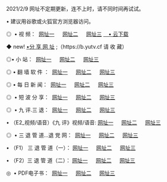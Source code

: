 <p>2021/2/9  网址不定期更新，连不上时，请不同时间再试试。
<p>• 建议用谷歌或火狐官方浏览器访问。
<p>◎  • 视 频： 
<a href="http://hfx.guitarhaven.com/" target="_blank">网址一</a> 　 
<a href="http://hsc.guitarhaven.com/" target="_blank">网址二</a> 　 
<a href="http://hsc.guitarhaven.com/b.html" target="_blank">网址三</a>
<a href="https://yadi.sk/d/d0sUeAOpal3njw" target="_blank">　• 云下载 </a></p>
<p>◆ new! <a href="http://hpg.guitarhaven.com/a.html">•分 享 网 址</a> ;（https://b.yutv.cf 请 收 藏） </p>

<p>◎•  小 站：  
<a href="http://hfx.guitarhaven.com/f.html" target="_blank">网址一</a> 　 
<a href="http://hsc.guitarhaven.com/h.html" target="_blank">网址二</a> 　 
<a href="http://hsc.guitarhaven.com/k/" target="_blank">网址三</a></p><p>

<p>◎  • 翻 墙 软 件 ：  
<a href="http://hfx.guitarhaven.com/ff/" target="_blank">网址一</a> 　 
<a href="http://hsc.guitarhaven.com/s/read/a1_nd.html" target="_blank">网址二</a> 　 
<a href="http://hsc.guitarhaven.com/ff/index.html" target="_blank">网址三</a></p>
<p>◎  • 每 日 新 闻：  
<a href="http://hfx.guitarhaven.com/day/" target="_blank">网址一</a> 　 
<a href="http://hsc.guitarhaven.com/day/" target="_blank">网址二</a> 　 
<a href="http://hsc.guitarhaven.com/day/index.html" target="_blank">网址三</a></p>
<p>◎   • 短 波 分 享：  
<a href="http://hfx.guitarhaven.com/h/" target="_blank">网址一</a> 　 
<a href="http://hsc.guitarhaven.com/h/" target="_blank">网址二</a> 　 
<a href="http://hsc.guitarhaven.com/h/index.html" target="_blank">网址三</a></p>
<p>◎   • 九 评.三 退：  
<a href="http://hfx.guitarhaven.com/t/" target="_blank">网址一</a> 　 
<a href="http://hsc.guitarhaven.com/v2/index.html" target="_blank">网址二</a> 　 
<a href="http://hsc.guitarhaven.com/tt/index.html" target="_blank">网址三</a> 　</p>
<p>  • （E2_视频/语音）《九 评》视频/语音: 
<a href="http://hsc.guitarhaven.com/7738.html" target="_blank">网址一</a> 　 
<a href="http://hsc.guitarhaven.com/7614.html" target="_blank">网址二</a> 　 
<a href="http://hsc.guitarhaven.com/7633.html" target="_blank">网址三</a></p>
<p>◎   • 三 退 管 道...退 党 网：  
<a href="http://hfx.guitarhaven.com/go/td1.html" target="_blank">网址一</a> 　 
<a href="http://hsc.guitarhaven.com/go/td2.html" target="_blank">网址二</a> 　 
<a href="http://hsc.guitarhaven.com/go/td3.html" target="_blank">网址三</a></p>
<p>  • （F1） 三 退 管 道（一）： 
<a href="http://hfx.guitarhaven.com/dd/" target="_blank">网址一</a> 　 
<a href="http://hsc.guitarhaven.com/s/read/a1_tdx.html" target="_blank">网址二</a> 　 
<a href="http://hsc.guitarhaven.com/dd/" target="_blank">网址三</a></p>
<p>  • （F2）三 退 管 道（二）： 
<a href="http://hsc.guitarhaven.com/d/" target="_blank">网址一</a> 　 
<a href="http://hfx.guitarhaven.com/d/index.html" target="_blank">网址二</a> 　 
<a href="http://hsc.guitarhaven.com/d/" target="_blank">网址三</a></p>
<p>◎   • PDF电子书：  
<a href="http://hfx.guitarhaven.com/p/" target="_blank">网址一</a> 　 
<a href="http://hsc.guitarhaven.com/p/index.html" target="_blank">网址二</a> 　 
<a href="http://hsc.guitarhaven.com/p/" target="_blank">网址三</a></p>
